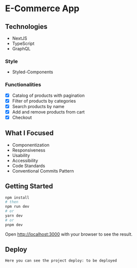 # E-Commerce App 

## Technologies

- NextJS
- TypeScript
- GraphQL

### Style

- Styled-Components

### Functionalities 
- [X] Catalog of products with pagination
- [X] Filter of products by categories 
- [X] Search products by name
- [X] Add and remove products from cart
- [X] Checkout

## What I Focused

- Componentization
- Responsiveness
- Usability
- Accessibility
- Code Standards
- Conventional Commits Pattern

## Getting Started


```bash
npm install
# then
npm run dev
# or
yarn dev
# or
pnpm dev
```

Open [http://localhost:3000](http://localhost:3000) with your browser to see the result.

## Deploy

`Here you can see the project deploy: to be deployed`